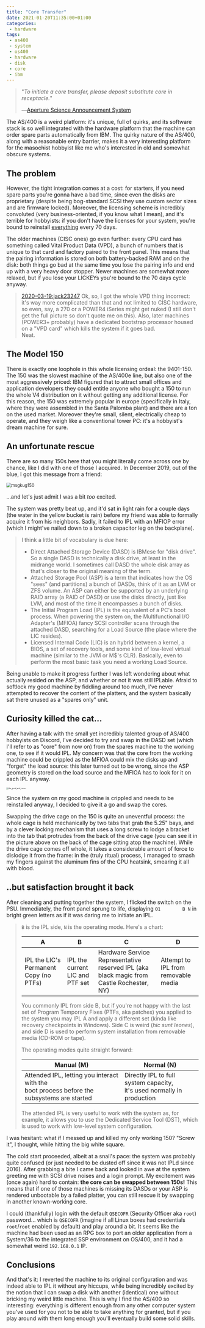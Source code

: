 ```yaml
---
title: "Core Transfer"
date: 2021-01-20T11:35:00+01:00
categories:
 - hardware
tags:
 - as400
 - system
 - os400
 - hardware
 - disk
 - core
 - ibm
---
```



>  "*To initiate a core transfer, please deposit substitute core in receptacle.*"
>
> ―[Aperture Science Announcement System](https://half-life.fandom.com/wiki/Aperture_Science_Announcement_System)

The AS/400 is a weird platform: it's unique, full of quirks, and its software stack is so well integrated with the hardware platform that the machine can order spare parts automatically from IBM. The quirky nature of the AS/400, along with a reasonable entry barrier, makes it a very interesting platform for the <s>masochist</s> hobbyist like me who's interested in old and somewhat obscure systems.

## The problem

However, the tight integration comes at a cost: for starters, if you need spare parts you're gonna have a bad time, since even the disks are proprietary (despite being bog-standard SCSI they use custom sector sizes and are firmware locked). Moreover, the licensing scheme is incredibly convoluted (very business-oriented, if you know what I mean), and it's terrible for hobbyists: if you don't have the licenses for your system, you're bound to reinstall <u>everything</u> every 70 days. 

The older machines (CISC ones) go even further: every CPU card has something called Vital Product Data (VPD), a bunch of numbers that is unique to that card and factory paired to the front panel. This means that the pairing information is stored on both battery-backed RAM and on the disk: both things go bad at the same time you lose the pairing info and end up with a very heavy door stopper. Newer machines are somewhat more relaxed, but if you lose your LICKEYs you're bound to the 70 days cycle anyway.

> [2020-03-19:jack23247](jack23247@pm.me) Ok, so, I got the whole VPD thing incorrect: it's way more complicated than that and not limited to CISC hardware, so even, say, a 270 or a POWER4 iSeries might get nuked (I still don't get the full picture so don't quote me on this). Also, later machines (POWER3+ probably) have a dedicated bootstrap processor housed on a "VPD card" which kills the system if it goes bad. <br>Neat.

## The Model 150

There is exactly one loophole in this whole licensing ordeal: the 9401-150. The 150 was the slowest machine of the AS/400e line,  but also one of the most aggressively priced: IBM figured that to attract small offices and application developers they could entitle anyone who bought a 150 to run the whole V4 distribution on it without getting any additional license. For this reason, the 150 was extremely popular in europe (specifically in Italy, where they were assembled in the Santa Palomba plant) and there are a ton on the used market. Moreover they're small, silent, electrically cheap to operate, and they weigh like a conventional tower PC: it's a hobbyist's dream machine for sure. 

## An unfortunate rescue

There are so many 150s here that you might literally come across one by chance, like I did with one of those I acquired. In December 2019, out of the blue, I got this message from a friend: 

<img src="https://raw.githubusercontent.com/jack23247/blog/master/img/msgkug150.png" alt="msgkug150" style="zoom: 80%;" />

...and let's just admit I was a bit _too_ excited.

The system was pretty beat up, and it'd sat in light rain for a couple days (the water in the yellow bucket is rain) before my friend was able to formally acquire it from his neighbors. Sadly, it failed to IPL with an MFIOP error (which I might've nailed down to a broken capacitor leg on the backplane). 

> I think a little bit of vocabulary is due here:
>
> - Direct Attached Storage Device (DASD) is IBMese for "disk drive". So a single DASD is technically a disk drive, at least in the midrange world. I sometimes call DASD the whole disk array as that's closer to the original meaning of the term.
> - Attached Storage Pool (ASP) is a term that indicates how the OS "sees" (and partitions) a bunch of DASDs, think of it as an LVM or ZFS volume. An ASP can either be supported by an underlying RAID array (a RAID of DASD) or use the disks directly, just like LVM, and most of the time it encompasses a bunch of disks.
> - The Initial Program Load (IPL) is the equivalent of a PC's boot process. When powering the system on, the Multifunctional I/O Adapter's (MFIOA) fancy SCSI controller scans through the attached DASD, searching for a Load Source (the place where the LIC resides).
> - Licensed Internal Code (LIC) is an hybrid between a kernel, a BIOS, a set of recovery tools, and some kind of low-level virtual machine (similar to the JVM or M$'s CLR). Basically, even to perform the most basic task you need a working Load Source.

Being unable to make it progress further I was left wondering about what actually resided on the ASP, and whether or not it was still IPLable. Afraid to softlock my good machine by fiddling around too much, I've never attempted to recover the content of the platters, and the system basically sat there unused as a "spares only" unit.

## Curiosity killed the cat...

After having a talk with the small yet incredibly talented group of AS/400 hobbyists on Discord, I've decided to try and swap in the  DASD set (which I'll refer to as "core" from now on) from the spares machine to the working one, to see if it would IPL. My concern was that the core from the working machine could be crippled as the MFIOA could mix the disks up and "forget" the load source: this later turned out to be wrong, since the ASP geometry is stored on the load source and the MFIOA has to look for it on each IPL anyway.

<img src="https://raw.githubusercontent.com/jack23247/blog/master/img/the_good_and_cores.jpg" alt="the_good_and_cores" style="zoom: 33%;" />



Since the system on my good machine is crippled and needs to be reinstalled anyway, I decided to give it a go and swap the cores.

Swapping the drive cage on the 150 is quite an uneventful process: the whole cage is held mechanically by two tabs that grab the 5.25" bays, and by a clever locking mechanism that uses a long screw to lodge a bracket into the tab that protrudes from the back of the drive cage (you can see it in the picture above on the back of the cage sitting atop the machine). While the drive cage comes off whole, it takes a considerable amount of force to dislodge it from the frame: in the (truly ritual) process, I managed to smash my fingers against the aluminum fins of the CPU heatsink, smearing it all with blood.

## ..but satisfaction brought it back

After cleaning and putting together the system, I flicked the switch on the PSU. Immediately, the front panel sprung to life, displaying `01		B N` in bright green letters as if it was daring me to initiate an IPL. 

> `B` is the IPL side, `N` is the operating mode. Here's a chart:
>
> | A                                      | B                               | C                                                            | D                                   |
> | -------------------------------------- | ------------------------------- | ------------------------------------------------------------ | ----------------------------------- |
> | IPL the LIC's Permanent Copy (no PTFs) | IPL the current LIC and PTF set | Hardware Service Representative reserved IPL (aka black magic from Castle Rochester, NY) | Attempt to IPL from removable media |
>
> You commonly IPL from side B, but if you're not happy with the last set of Program Temporary Fixes (PTFs, aka patches) you applied to the system you may IPL A and apply a different set (kinda like recovery checkpoints in Windows). Side C is weird (*hic sunt leones*), and side D is used to perform system installation from removable media (CD-ROM or tape).
>
> The operating modes quite straight forward:
>
> | Manual (M)                                                   | Normal (N)                                                   |
> | ------------------------------------------------------------ | ------------------------------------------------------------ |
> | Attended IPL, letting you interact with the<br>boot process before the subsystems are started | Directly IPL to full system capacity,<br>it's used normally in production |
>
> The attended IPL is very useful to work with the system as, for example, it allows you to use the Dedicated Service Tool (DST), which is used to work with low-level system configuration.

I was hesitant: what if I messed up and killed my only working 150? "Screw it", I thought, while hitting the big white square.

The cold start proceeded, albeit at a snail's pace: the system was probably quite confused (or just needed to be dusted off since it was not IPLd since 2016). After grabbing a bite I came back and looked in awe at the system greeting me with SCSI drive noises and a login prompt. My excitement was (once again) hard to contain: **the core can be swapped between 150s!** This means that if  one of those machines is missing its DASDs or your ASP is rendered unbootable by a failed platter, you can still rescue it by swapping in another known-working core.

I could (thankfully) login with the default `QSECOFR` (Security Officer aka `root`) password... which is `QSECOFR` (imagine if all Linux boxes had credentials `root`/`root` enabled by default) and play around a bit. It seems like the machine had been used as an RPG box to port an older application from a System/36 to the integrated SSP environment on OS/400, and it had a somewhat weird `192.168.0.1` IP.

## Conclusions

And that's it: I reverted the machine to its original configuration and was indeed able to IPL it without any hiccups, while being incredibly excited by the notion that I can swap a disk with another (identical) one without bricking my weird little machine. This is why I find the AS/400 so interesting: everything is different enough from any other computer system you've used for you not to be able to take anything for granted, but if you play around with them long enough you'll eventually build some solid skills.

